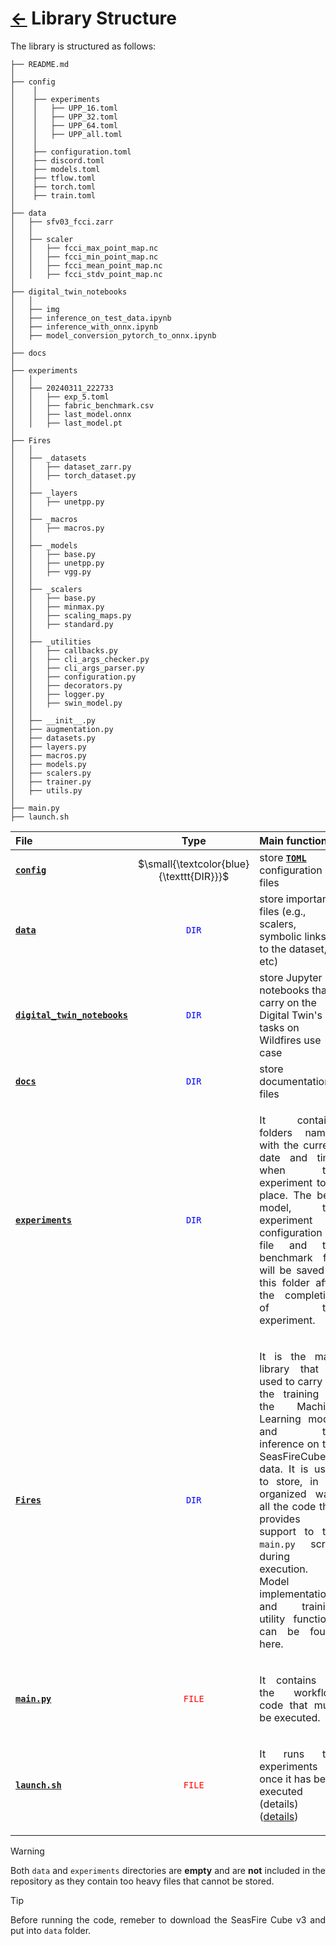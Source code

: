 # [&larr;](../README.md) Library Structure

<p align="justify">  The library is structured as follows: </p>

    ├── README.md
    │
    ├── config
    │    │
    │    ├── experiments
    │    │   ├── UPP_16.toml
    │    │   ├── UPP_32.toml
    │    │   ├── UPP_64.toml
    │    │   ├── UPP_all.toml
    │    │
    │    ├── configuration.toml
    │    ├── discord.toml
    │    ├── models.toml
    │    ├── tflow.toml
    │    ├── torch.toml
    │    ├── train.toml
    │
    ├── data
    │   ├── sfv03_fcci.zarr
    │   │
    │   ├── scaler
    │   │   ├── fcci_max_point_map.nc
    │   │   ├── fcci_min_point_map.nc
    │   │   ├── fcci_mean_point_map.nc
    │   │   ├── fcci_stdv_point_map.nc
    │
    ├── digital_twin_notebooks
    │   │
    │   ├── img
    │   ├── inference_on_test_data.ipynb
    │   ├── inference_with_onnx.ipynb
    │   ├── model_conversion_pytorch_to_onnx.ipynb
    │
    ├── docs
    │
    ├── experiments
    │   │
    │   ├── 20240311_222733
    │   │   ├── exp_5.toml
    │   │   ├── fabric_benchmark.csv
    │   │   ├── last_model.onnx
    │   │   ├── last_model.pt
    │
    ├── Fires
    │   │
    │   ├── _datasets
    │   │   ├── dataset_zarr.py
    │   │   ├── torch_dataset.py
    │   │
    │   ├── _layers
    │   │   ├── unetpp.py
    │   │
    │   ├── _macros
    │   │   ├── macros.py
    │   │
    │   ├── _models
    │   │   ├── base.py
    │   │   ├── unetpp.py
    │   │   ├── vgg.py
    │   │
    │   ├── _scalers
    │   │   ├── base.py
    │   │   ├── minmax.py
    │   │   ├── scaling_maps.py
    │   │   ├── standard.py
    │   │
    │   ├── _utilities
    │   │   ├── callbacks.py
    │   │   ├── cli_args_checker.py
    │   │   ├── cli_args_parser.py
    │   │   ├── configuration.py
    │   │   ├── decorators.py
    │   │   ├── logger.py
    │   │   ├── swin_model.py
    │   │
    │   ├── __init__.py
    │   ├── augmentation.py
    │   ├── datasets.py
    │   ├── layers.py
    │   ├── macros.py
    │   ├── models.py
    │   ├── scalers.py
    │   ├── trainer.py
    │   ├── utils.py
    │
    ├── main.py
    ├── launch.sh


| File |      Type     |     Main function     |
| :--  |      :--:      |          :--          |
|[**`config`**](../config/) | $\small{\textcolor{blue}{\texttt{DIR}}}$ | store [**`TOML`**](https://toml.io/en/) configuration files|
|[**`data`**](../data/) | <code style="color:blue">DIR</code> | store important files (e.g., scalers, symbolic links to the dataset, etc)|
|[**`digital_twin_notebooks`**](../digital_twin_notebooks/) | <code style="color:blue">DIR</code> | store Jupyter notebooks that carry on the Digital Twin's tasks on Wildfires use case|
|[**`docs`**](../docs/) | <code style="color:blue">DIR</code> | store documentation files|
|[**`experiments`**](../experiments/) | <code style="color:blue">DIR</code> | <p align="justify"> It contains folders named with the current date and time when the experiment took place. The best model, the experiment configuration file and the benchmark file will be saved in this folder after the completion of the experiment. </p> |
|[**`Fires`**](../Fires/) | <code style="color:blue">DIR</code> | <p align="justify"> It is the main library that is used to carry on the training of the Machine Learning model and the inference on the SeasFireCube data. It is used to store, in an organized way, all the code that provides support to the `main.py` script during its execution. Model implementations and training utility functions can be found here. </p> |
|[**`main.py`**](../main.py) | <code style="color:red">FILE</code> | <p align="justify"> It contains all the workflow code that must be executed. </p> |
|[**`launch.sh`**](../launch.sh) | <code style="color:red">FILE</code> | <p align="justify"> It runs the experiments once it has been executed (<a href="./run_on_lsf_cluster.md" style="text-decoration:none;">details</a>) ([details](./run_on_lsf_cluster.md)) </p>|

>[!WARNING]
> <p align="justify"> Both <code>data</code> and <code>experiments</code> directories are <b>empty</b> and are <b>not</b> included in the repository as they contain too heavy files that cannot be stored. </p>

>[!TIP]
> <p align="justify"> Before running the code, remeber to download the <a href="https://zenodo.org/records/8055879" style="text-decoration:none;"> SeasFire Cube v3 </a>  and put into <code>data</code> folder. </p>
